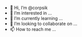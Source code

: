 - 👋 Hi, I’m @corpsik
- 👀 I’m interested in ...
- 🌱 I’m currently learning ...
- 💞️ I’m looking to collaborate on ...
- 📫 How to reach me ...

<!---
corpsik/corpsik is a ✨ special ✨ repository because its `README.md` (this file) appears on your GitHub profile.
You can click the Preview link to take a look at your changes.
--->
